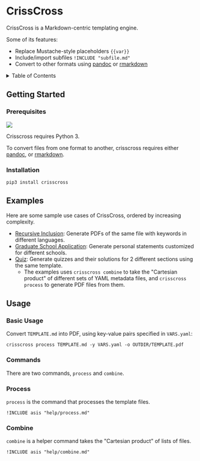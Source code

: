 # CrissCross

CrissCross is a Markdown-centric templating engine. 

Some of its features: 

- Replace Mustache-style placeholders `{{var}}`
- Include/import subfiles `!INCLUDE "subfile.md"`
- Convert to other formats using [pandoc](https://pandoc.org/) or [rmarkdown](https://github.com/rstudio/rmarkdown)

<details>
<summary>Table of Contents</summary>
- [CrissCross](#crisscross)
  - [Getting Started](#getting-started)
    - [Prerequisites](#prerequisites)
    - [Installation](#installation)
  - [Examples](#examples)
  - [Usage](#usage)
    - [Basic Usage](#basic-usage)
    - [Commands](#commands)
    - [Process](#process)
    - [Combine](#combine)
</details>

## Getting Started

### Prerequisites

![](https://img.shields.io/pypi/pyversions/crisscross)

Crisscross requires Python 3.

To convert files from one format to another, crisscross requires either [pandoc](https://github.com/jgm/pandoc), or [rmarkdown](https://github.com/rstudio/rmarkdown).


### Installation

```
pip3 install crisscross
```

## Examples

Here are some sample use cases of CrissCross, ordered by increasing complexity. 

- [Recursive Inclusion](examples/lang): Generate PDFs of the same file with keywords in different languages. 
- [Graduate School Application](examples/app): Generate personal statements customized for different schools. 
- [Quiz](examples/quiz): Generate quizzes and their solutions for 2 different sections using the same template. 
  - The examples uses `crisscross combine` to take the "Cartesian product" of different sets of YAML metadata files, and `crisscross process` to generate PDF files from them. 

## Usage

### Basic Usage

Convert `TEMPLATE.md` into PDF, using key-value pairs specified in `VARS.yaml`:

```shell
crisscross process TEMPLATE.md -y VARS.yaml -o OUTDIR/TEMPLATE.pdf
```

### Commands

There are two commands, `process` and `combine`.

### Process

`process` is the command that processes the template files. 

```
!INCLUDE asis "help/process.md"
```

### Combine

`combine` is a helper command takes the "Cartesian product" of lists of files. 

```shell
!INCLUDE asis "help/combine.md"
```

